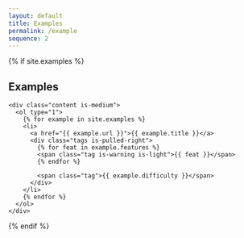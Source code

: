 ```yaml
---
layout: default
title: Examples
permalink: /example
sequence: 2
---
```


{% if site.examples %}
<section class="section is-small">
  <div class="container">
    <h2 class="title is-1">Examples</h2>

    <div class="content is-medium">
      <ol type="1">
        {% for example in site.examples %}
        <li>
          <a href="{{ example.url }}">{{ example.title }}</a>
          <div class="tags is-pulled-right">
            {% for feat in example.features %}
            <span class="tag is-warning is-light">{{ feat }}</span>
            {% endfor %}

            <span class="tag">{{ example.difficulty }}</span>
          </div>
        </li>
        {% endfor %}
      </ol>
    </div>
  </div>
</section>
{% endif %}
